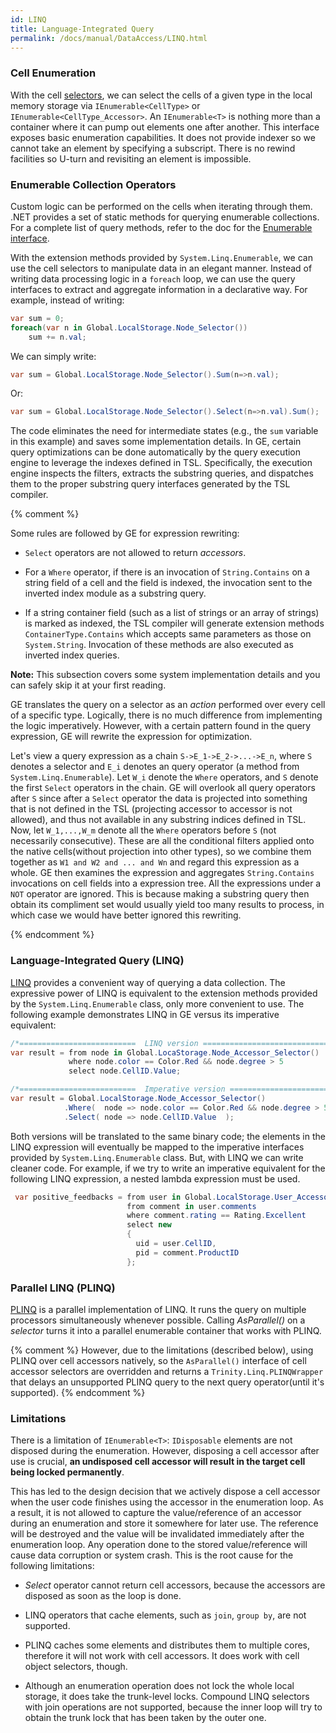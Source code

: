 ```yaml
---
id: LINQ
title: Language-Integrated Query
permalink: /docs/manual/DataAccess/LINQ.html
---
```


### Cell Enumeration

With the cell [selectors](/docs/manual/DataAccess/index.html#cell-selector), we
can select the cells of a given type in the local memory storage via
`IEnumerable<CellType>` or `IEnumerable<CellType_Accessor>`.  An
`IEnumerable<T>` is nothing more than a container where it can pump out elements
one after another. This interface exposes basic enumeration capabilities. It
does not provide indexer so we cannot take an element by specifying a subscript.
There is no rewind facilities so U-turn and revisiting an element is impossible.

### Enumerable Collection Operators

Custom logic can be performed on the cells when iterating through them.  .NET
provides a set of static methods for querying enumerable collections.  For a
complete list of query methods, refer to the doc for the [Enumerable<T>
interface](https://docs.microsoft.com/en-us/dotnet/api/system.collections.generic.ienumerable-1?view=net-6.0).

With the extension methods provided by `System.Linq.Enumerable`, we can use the
cell selectors to manipulate data in an elegant manner. Instead of writing data
processing logic in a `foreach` loop, we can use the query interfaces to extract
and aggregate information in a declarative way. For example, instead of writing:

```C#
var sum = 0;
foreach(var n in Global.LocalStorage.Node_Selector())
    sum += n.val;
```

We can simply write:

```C#
var sum = Global.LocalStorage.Node_Selector().Sum(n=>n.val);
```

Or:

```C#
var sum = Global.LocalStorage.Node_Selector().Select(n=>n.val).Sum();
```

The code eliminates the need for intermediate states (e.g., the `sum` variable
in this example) and saves some implementation details. In GE, certain query
optimizations can be done automatically by the query execution engine to
leverage the indexes defined in TSL. Specifically, the execution engine inspects
the filters, extracts the substring queries, and dispatches them to the proper
substring query interfaces generated by the TSL compiler.

{% comment %}

Some rules are followed by GE for expression rewriting:

* `Select` operators are not allowed to return _accessors_.

* For a `Where` operator, if there is an invocation of `String.Contains` on a
  string field of a cell and the field is indexed, the invocation sent to the
  inverted index module as a substring query.

* If a string container field (such as a list of strings or an array of strings)
  is marked as indexed, the TSL compiler will generate extension methods
  `ContainerType.Contains` which accepts same parameters as those on
  `System.String`. Invocation of these methods are also executed as inverted
  index queries.

**Note:** This subsection covers some system implementation details
  and you can safely skip it at your first reading.

GE translates the query on a selector as an _action_ performed over every cell
of a specific type. Logically, there is no much difference from implementing the
logic imperatively. However, with a certain pattern found in the query
expression, GE will rewrite the expression for optimization.

Let's view a query expression as a chain `S->E_1->E_2->...->E_n`, where `S`
denotes a selector and `E_i` denotes an query operator (a method from
`System.Linq.Enumerable`). Let `W_i` denote the `Where` operators, and `S`
denote the first `Select` operators in the chain. GE will overlook all query
operators after `S` since after a `Select` operator the data is projected into
something that is not defined in the TSL (projecting accessor to accessor is not
allowed), and thus not available in any substring indices defined in TSL. Now,
let `W_1,...,W_m` denote all the `Where` operators before `S` (not necessarily
consecutive). These are all the conditional filters applied onto the native
cells(without projection into other types), so we combine them together as `W1
and W2 and ... and Wn` and regard this expression as a whole. GE then examines
the expression and aggregates `String.Contains` invocations on cell fields into
a expression tree.  All the expressions under a `NOT` operator are ignored. This
is because making a substring query then obtain its compliment set would usually
yield too many results to process, in which case we would have better ignored
this rewriting.

{% endcomment %}

### Language-Integrated Query (LINQ)

[LINQ](https://docs.microsoft.com/en-us/dotnet/csharp/programming-guide/concepts/linq/)
provides a convenient way of querying a data collection. The expressive power of
LINQ is equivalent to the extension methods provided by the
`System.Linq.Enumerable` class, only more convenient to use. The following
example demonstrates LINQ in GE versus its imperative equivalent:

```C#
/*==========================  LINQ version ==============================*/
var result = from node in Global.LocaStorage.Node_Accessor_Selector()
             where node.color == Color.Red && node.degree > 5
             select node.CellID.Value;

/*==========================  Imperative version ========================*/
var result = Global.LocalStorage.Node_Accessor_Selector()
            .Where(  node => node.color == Color.Red && node.degree > 5 )
            .Select( node => node.CellID.Value  );
```

Both versions will be translated to the same binary code; the elements in the
LINQ expression will eventually be mapped to the imperative interfaces provided
by `System.Linq.Enumerable` class. But, with LINQ we can write cleaner code. For
example, if we try to write an imperative equivalent for the following LINQ
expression, a nested lambda expression must be used.

```C#
 var positive_feedbacks = from user in Global.LocalStorage.User_Accessor_Selector()
                          from comment in user.comments
                          where comment.rating == Rating.Excellent
                          select new
                          {
                            uid = user.CellID,
                            pid = comment.ProductID
                          };
```

### Parallel LINQ (PLINQ)

[PLINQ](https://docs.microsoft.com/en-us/dotnet/standard/parallel-programming/introduction-to-plinq)
is a parallel implementation of LINQ. It runs the query on multiple processors
simultaneously whenever possible. Calling _AsParallel()_ on a _selector_ turns
it into a parallel enumerable container that works with PLINQ.

{% comment %}
However, due to the limitations (described below), using PLINQ over
cell accessors natively, so the `AsParallel()` interface of cell
accessor selectors are overridden and returns a
`Trinity.Linq.PLINQWrapper` that delays an unsupported PLINQ query to
the next query operator(until it's supported).
{% endcomment %}

### Limitations

There is a limitation of `IEnumerable<T>`: `IDisposable` elements are not
disposed during the enumeration. However, disposing a cell accessor after use is
crucial, **an undisposed cell accessor will result in the target cell
being locked permanently**.

This has led to the design decision that we actively dispose a cell accessor
when the user code finishes using the accessor in the enumeration loop. As a
result, it is not allowed to capture the value/reference of an accessor during
an enumeration and store it somewhere for later use. The reference will be
destroyed and the value will be invalidated immediately after the enumeration
loop. Any operation done to the stored value/reference will cause data
corruption or system crash. This is the root cause for the following
limitations:

* _Select_ operator cannot return cell accessors, because the accessors are
  disposed as soon as the loop is done.

* LINQ operators that cache elements, such as `join`, `group by`, are not
  supported.

* PLINQ caches some elements and distributes them to multiple cores, therefore
   it will not work with cell accessors. It does work with cell object
   selectors, though.

* Although an enumeration operation does not lock the whole local storage, it
does take the trunk-level locks.  Compound LINQ selectors with join operations
are not supported, because the inner loop will try to obtain the trunk lock that
has been taken by the outer one.

